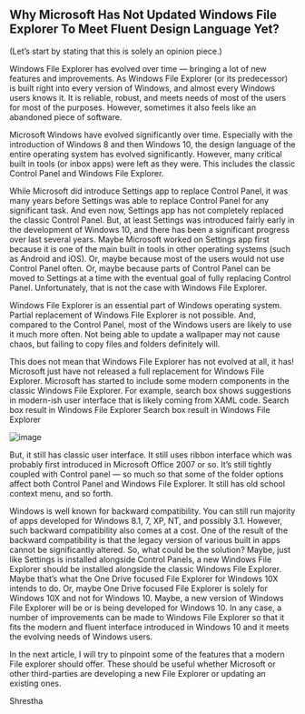 ## Why Microsoft Has Not Updated Windows File Explorer To Meet Fluent Design Language Yet? ##

(Let’s start by stating that this is solely an opinion piece.)

Windows File Explorer has evolved over time — bringing a lot of new features and improvements. As Windows File Explorer (or its predecessor) is built right into every version of Windows, and almost every Windows users knows it. It is reliable, robust, and meets needs of most of the users for most of the purposes. However, sometimes it also feels like an abandoned piece of software.

Microsoft Windows have evolved significantly over time. Especially with the introduction of Windows 8 and then Windows 10, the design language of the entire operating system has evolved significantly. However, many critical built in tools (or inbox apps) were left as they were. This includes the classic Control Panel and Windows File Explorer.

While Microsoft did introduce Settings app to replace Control Panel, it was many years before Settings was able to replace Control Panel for any significant task. And even now, Settings app has not completely replaced the classic Control Panel. But, at least Settings was introduced fairly early in the development of Windows 10, and there has been a significant progress over last several years. Maybe Microsoft worked on Settings app first because it is one of the main built in tools in other operating systems (such as Android and iOS). Or, maybe because most of the users would not use Control Panel often. Or, maybe because parts of Control Panel can be moved to Settings at a time with the eventual goal of fully replacing Control Panel. Unfortunately, that is not the case with Windows File Explorer.

Windows File Explorer is an essential part of Windows operating system. Partial replacement of Windows File Explorer is not possible. And, compared to the Control Panel, most of the Windows users are likely to use it much more often. Not being able to update a wallpaper may not cause chaos, but failing to copy files and folders definitely will.

This does not mean that Windows File Explorer has not evolved at all, it has! Microsoft just have not released a full replacement for Windows File Explorer. Microsoft has started to include some modern components in the classic Windows File Explorer. For example, search box shows suggestions in modern-ish user interface that is likely coming from XAML code.
Search box result in Windows File Explorer
Search box result in Windows File Explorer

![image](https://user-images.githubusercontent.com/77933967/116176915-eb918600-a6e0-11eb-8e79-4801b750d56f.png)

But, it still has classic user interface. It still uses ribbon interface which was probably first introduced in Microsoft Office 2007 or so. It’s still tightly coupled with Control panel — so much so that some of the folder options affect both Control Panel and Windows File Explorer. It still has old school context menu, and so forth.

Windows is well known for backward compatibility. You can still run majority of apps developed for Windows 8.1, 7, XP, NT, and possibly 3.1. However, such backward compatibility also comes at a cost. One of the result of the backward compatibility is that the legacy version of various built in apps cannot be significantly altered. So, what could be the solution? Maybe, just like Settings is installed alongside Control Panels, a new Windows File Explorer should be installed alongside the classic Windows File Explorer. Maybe that’s what the One Drive focused File Explorer for Windows 10X intends to do. Or, maybe One Drive focused File Explorer is solely for Windows 10X and not for Windows 10. Maybe, a new version of Windows File Explorer will be or is being developed for Windows 10. In any case, a number of improvements can be made to Windows File Explorer so that it fits the modern and fluent interface introduced in Windows 10 and it meets the evolving needs of Windows users.

In the next article, I will try to pinpoint some of the features that a modern File explorer should offer. These should be useful whether Microsoft or other third-parties are developing a new File Explorer or updating an existing ones.

Shrestha
